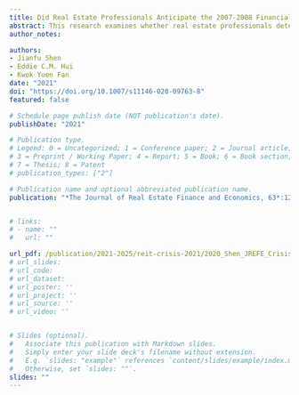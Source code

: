 ```yaml
---
title: Did Real Estate Professionals Anticipate the 2007-2008 Financial Crisis? Evidence from Insider Trading in the REITs
abstract: This research examines whether real estate professionals detected the property bubble and foresaw the consequent financial crisis of 2007-2008. By analysing the insider trading activities within REITs from 1996 to 2010, we find that REIT insiders reduced their holdings significantly during the real estate boom period as early as 2004, before the financial crisis. Difference-in-difference analysis reveals that REIT insiders cashed out their positions more aggressively than insiders in real estate and construction firms. The findings support the informed trader hypothesis that managers and employees in REITs anticipated the burst of the real estate bubble and the imminent financial crisis, and shifted their wealth away from the real estate market to avoid potential losses. We find no evidence to support the biased belief hypothesis (Cheng et al., 2014) that REIT insiders were over-optimistic during the real estate boom period or that their inside trading behaviour was affected by local market performance.
author_notes:

authors:
- Jianfu Shen
- Eddie C.M. Hui
- Kwok Yuen Fan
date: "2021"
doi: "https://doi.org/10.1007/s11146-020-09763-8"
featured: false

# Schedule page publish date (NOT publication's date).
publishDate: "2021"

# Publication type.
# Legend: 0 = Uncategorized; 1 = Conference paper; 2 = Journal article;
# 3 = Preprint / Working Paper; 4 = Report; 5 = Book; 6 = Book section;
# 7 = Thesis; 8 = Patent
# publication_types: ["2"]

# Publication name and optional abbreviated publication name.
publication: "*The Journal of Real Estate Finance and Economics, 63*:122-142"


# links:
# - name: ""
#   url: ""

url_pdf: /publication/2021-2025/reit-crisis-2021/2020_Shen_JREFE_Crisis.pdf
# url_slides: 
# url_code: 
# url_dataset: 
# url_poster: ''
# url_project: ''
# url_source: ''
# url_video: ''


# Slides (optional).
#   Associate this publication with Markdown slides.
#   Simply enter your slide deck's filename without extension.
#   E.g. `slides: "example"` references `content/slides/example/index.md`.
#   Otherwise, set `slides: ""`.
slides: ""
---
```

